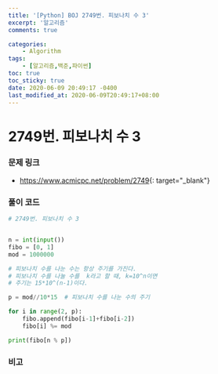 ```yaml
---
title: '[Python] BOJ 2749번. 피보나치 수 3'
excerpt: '알고리즘'
comments: true

categories:
    - Algorithm
tags:
    - [알고리즘,백준,파이썬]
toc: true
toc_sticky: true
date: 2020-06-09 20:49:17 -0400
last_modified_at: 2020-06-09T20:49:17+08:00
---
```


# 2749번. 피보나치 수 3

### 문제 링크

-   <https://www.acmicpc.net/problem/2749>{: target="\_blank"}

### 풀이 코드

```python
# 2749번. 피보나치 수 3


n = int(input())
fibo = [0, 1]
mod = 1000000

# 피보나치 수를 나눈 수는 항상 주기를 가진다.
# 피보나치 수를 나눌 수를  k라고 할 때, k=10^n이면
# 주기는 15*10^(n-1)이다.

p = mod//10*15  # 피보나치 수를 나눈 수의 주기

for i in range(2, p):
    fibo.append(fibo[i-1]+fibo[i-2])
    fibo[i] %= mod

print(fibo[n % p])
```

### 비고
